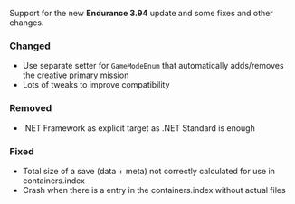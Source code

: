 Support for the new **Endurance 3.94** update and some fixes and other changes.

### Changed
* Use separate setter for `GameModeEnum` that automatically adds/removes the creative primary mission
* Lots of tweaks to improve compatibility

### Removed
* .NET Framework as explicit target as .NET Standard is enough

### Fixed
* Total size of a save (data + meta) not correctly calculated for use in containers.index
* Crash when there is a entry in the containers.index without actual files
